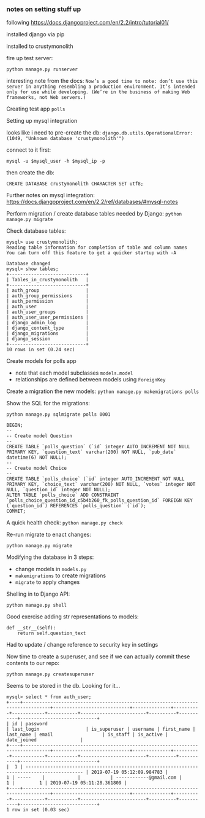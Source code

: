 ### notes on setting stuff up 

following https://docs.djangoproject.com/en/2.2/intro/tutorial01/

installed django via pip 


installed to crustymonolith

fire up test server: 

`python manage.py runserver`


interesting note from the docs: ```Now’s a good time to note: don’t use this server in anything resembling a production environment. It’s intended only for use while developing. (We’re in the business of making Web frameworks, not Web servers.)```


Creating test app `polls`

Setting up mysql integration

looks like i need to pre-create the db:
```django.db.utils.OperationalError: (1049, "Unknown database 'crustymonolith'")```

connect to it first: 

`mysql -u $mysql_user -h $mysql_ip -p`

then create the db:

`CREATE DATABASE crustymonolith CHARACTER SET utf8;`

Further notes on mysql integration:
https://docs.djangoproject.com/en/2.2/ref/databases/#mysql-notes

Perform migration / create database tables needed by Django:
`python manage.py migrate`

Check database tables:

```
mysql> use crustymonolith;
Reading table information for completion of table and column names
You can turn off this feature to get a quicker startup with -A

Database changed
mysql> show tables;
+----------------------------+
| Tables_in_crustymonolith   |
+----------------------------+
| auth_group                 |
| auth_group_permissions     |
| auth_permission            |
| auth_user                  |
| auth_user_groups           |
| auth_user_user_permissions |
| django_admin_log           |
| django_content_type        |
| django_migrations          |
| django_session             |
+----------------------------+
10 rows in set (0.24 sec)
```


Create models for polls app 

- note that each model subclasses `models.model`
- relationships are defined between models using `ForeignKey`


Create a migration the new models: `python manage.py makemigrations polls`

Show the SQL for the migrations:

`python manage.py sqlmigrate polls 0001`

```
BEGIN;
--
-- Create model Question
--
CREATE TABLE `polls_question` (`id` integer AUTO_INCREMENT NOT NULL PRIMARY KEY, `question_text` varchar(200) NOT NULL, `pub_date` datetime(6) NOT NULL);
--
-- Create model Choice
--
CREATE TABLE `polls_choice` (`id` integer AUTO_INCREMENT NOT NULL PRIMARY KEY, `choice_text` varchar(200) NOT NULL, `votes` integer NOT NULL, `question_id` integer NOT NULL);
ALTER TABLE `polls_choice` ADD CONSTRAINT `polls_choice_question_id_c5b4b260_fk_polls_question_id` FOREIGN KEY (`question_id`) REFERENCES `polls_question` (`id`);
COMMIT;
```

A quick health check: `python manage.py check`

Re-run migrate to enact changes: 

`python manage.py migrate`

Modifying the database in 3 steps:

- change models in `models.py`
- `makemigrations` to create migrations
- `migrate` to apply changes 

Shelling in to Django API: 

`python manage.py shell` 

Good exercise adding str representations to models:

```
def __str__(self):
    return self.question_text
```

Had to update / change reference to security key in settings 

Now time to create a superuser, and see if we can actually commit these contents to our repo:

`python manage.py createsuperuser`

Seems to be stored in the db. Looking for it...
```
mysql> select * from auth_user;
+----+--------------------------------------------------------------------------------+----------------------------+--------------+----------+------------+-----------+------------------------+----------+-----------+----------------------------+
| id | password                                                                       | last_login                 | is_superuser | username | first_name | last_name | email                  | is_staff | is_active | date_joined                |
+----+--------------------------------------------------------------------------------+----------------------------+--------------+----------+------------+-----------+------------------------+----------+-----------+----------------------------+
|  1 | ------------------------------------------------------------------------------------------- | 2019-07-19 05:12:09.984783 |            1 | -----    |            |           | ------------@gmail.com |        1 |         1 | 2019-07-19 05:11:28.361809 |
+----+--------------------------------------------------------------------------------+----------------------------+--------------+----------+------------+-----------+------------------------+----------+-----------+----------------------------+
1 row in set (0.03 sec)
```


